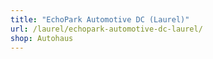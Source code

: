 ```yaml
---
title: "EchoPark Automotive DC (Laurel)"
url: /laurel/echopark-automotive-dc-laurel/
shop: Autohaus
---
```

